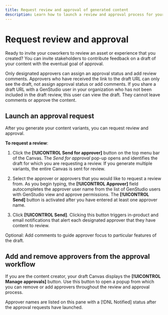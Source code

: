 ```yaml
---
title: Request review and approval of generated content
description: Learn how to launch a review and approval process for your content.
---
```


# Request review and approval

Ready to invite your coworkers to review an asset or experience that you created? You can invite stakeholders to contribute feedback on a draft of your content with the eventual goal of approval.

Only designated approvers can assign an approval status and add review comments. Approvers who have received the link to the draft URL can only see the draft, not assign approval status or add comments. If you share a draft URL with a GenStudio user in your organization who has not been included in the draft review, this user can view the draft. They cannot leave comments or approve the content.

## Launch an approval request

After you generate your content variants, you can request review and approval. 

**To request a review**:

1. Click the **[!UICONTROL Send for approver]** button on the top menu bar of the Canvas. The _Send for approval_ pop-up opens and identifies the draft for which you are requesting a review. If you generate multiple variants, the entire Canvas is sent for review.

1. Select the approver or approvers that you would like to request a review from. As you begin typing, the **[!UICONTROL Approver]** field autocompletes the approver user name from the list of GenStudio users with GenStudio view and approve permissions. The **[!UICONTROL Send]** button is activated after you have entered at least one approver name.

1. Click **[!UICONTROL Send]**. Clicking this button triggers in-product and email notifications that alert each designated approver that they have content to review.

Optional: Add comments to guide approver focus to particular features of the draft.

## Add and remove approvers from the approval workflow

If you are the content creator, your draft Canvas displays the **[!UICONTROL Manage approvals]** button. Use this button to open a popup from which you can remove or add approvers throughout the review and approval process.

Approver names are listed on this pane with a [!DNL Notified] status after the approval requests have launched. 


